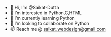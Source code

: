- 👋 Hi, I’m @Saikat-Dutta
- 👀 I’m interested in Python,C,HTML
- 🌱 I’m currently learning Python
- 💞️ I’m looking to collaborate on Python
- 📫 Reach me @   saikat.webdesign@gmail.com

<!---
Saikat-Dutta/Saikat-Dutta is a ✨ special ✨ repository because its `README.md` (this file) appears on your GitHub profile.
You can click the Preview link to take a look at your changes.
--->
